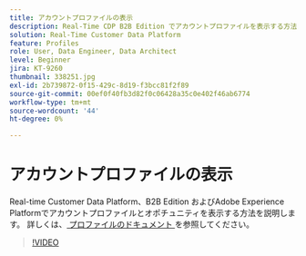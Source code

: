 ```yaml
---
title: アカウントプロファイルの表示
description: Real-Time CDP B2B Edition でアカウントプロファイルを表示する方法を説明します。
solution: Real-Time Customer Data Platform
feature: Profiles
role: User, Data Engineer, Data Architect
level: Beginner
jira: KT-9260
thumbnail: 338251.jpg
exl-id: 2b739872-0f15-429c-8d19-f3bcc81f2f89
source-git-commit: 00ef0f40fb3d82f0c06428a35c0e402f46ab6774
workflow-type: tm+mt
source-wordcount: '44'
ht-degree: 0%

---
```


# アカウントプロファイルの表示

Real-time Customer Data Platform、B2B Edition およびAdobe Experience Platformでアカウントプロファイルとオポチュニティを表示する方法を説明します。 詳しくは、[ プロファイルのドキュメント ](https://experienceleague.adobe.com/docs/experience-platform/rtcdp/profile/profile-browse.html) を参照してください。

>[!VIDEO](https://video.tv.adobe.com/v/338251?learn=on)
